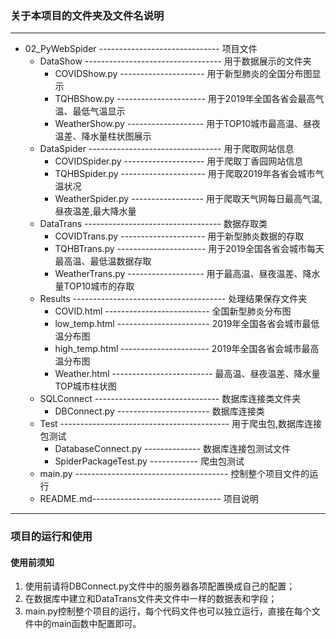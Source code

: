 ### 关于本项目的文件夹及文件名说明

----------------------------------------------------------------------------------------

+ 02_PyWebSpider ------------------------------ 项目文件
    + DataShow ---------------------------------- 用于数据展示的文件夹
        + COVIDShow.py --------------------- 用于新型肺炎的全国分布图显示
        + TQHBShow.py ---------------------- 用于2019年全国各省会最高气温、最低气温显示
        + WeatherShow.py ------------------- 用于TOP10城市最高温、昼夜温差、降水量柱状图展示
    + DataSpider --------------------------------- 用于爬取网站信息
        + COVIDSpider.py -------------------- 用于爬取丁香园网站信息
        + TQHBSpider.py --------------------- 用于爬取2019年各省会城市气温状况
        + WeatherSpider.py ------------------ 用于爬取天气网每日最高气温,昼夜温差,最大降水量
    + DataTrans ---------------------------------- 数据存取类
        + COVIDTrans.py --------------------- 用于新型肺炎数据的存取
        + TQHBTrans.py ---------------------- 用于2019全国各省会城市每天最高温、最低温数据存取
        + WeatherTrans.py ------------------- 用于最高温、昼夜温差、降水量TOP10城市的存取
    + Results -------------------------------------- 处理结果保存文件夹
        + COVID.html -------------------------- 全国新型肺炎分布图
        + low_temp.html ----------------------- 2019年全国各省会城市最低温分布图
        + high_temp.html ---------------------- 2019年全国各省会城市最高温分布图
        + Weather.html ------------------------- 最高温、昼夜温差、降水量TOP城市柱状图
    + SQLConnect ------------------------------- 数据库连接类文件夹
        + DBConnect.py ----------------------- 数据库连接类
    + Test ------------------------------------------ 用于爬虫包,数据库连接包测试
        + DatabaseConnect.py -------------- 数据库连接包测试文件
        + SpiderPackageTest.py ------------ 爬虫包测试
    + main.py -------------------------------------- 控制整个项目文件的运行
    + README.md-------------------------------- 项目说明
    
    
------------------------------------------------------------------------------------------
### 项目的运行和使用
#### 使用前须知
1. 使用前请将DBConnect.py文件中的服务器各项配置换成自己的配置；
2. 在数据库中建立和DataTrans文件夹文件中一样的数据表和字段；
3. main.py控制整个项目的运行，每个代码文件也可以独立运行，直接在每个文件中的main函数中配置即可。